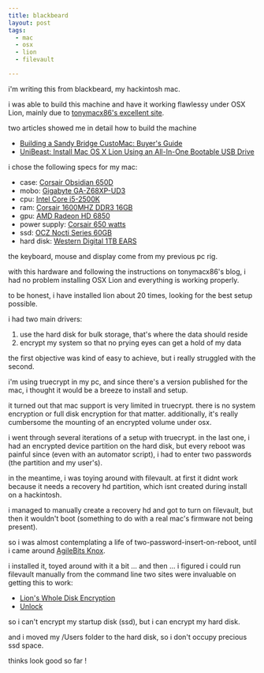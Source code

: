 ```yaml
---
title: blackbeard
layout: post
tags:
  - mac
  - osx
  - lion
  - filevault

---
```


i'm writing this from blackbeard, my hackintosh mac.

i was able to build this machine and have it working flawlessy under OSX Lion, mainly due to [tonymacx86's excellent site](tonymacx86.blogspot.com).

two articles showed me in detail how to build the machine

- [Building a Sandy Bridge CustoMac: Buyer's Guide](http://tonymacx86.blogspot.com/2011/11/building-sandy-bridge-customac-buyers.html)
- [UniBeast: Install Mac OS X Lion Using an All-In-One Bootable USB Drive](http://tonymacx86.blogspot.com/2011/10/unibeast-install-mac-os-x-lion-using.html)

i chose the following specs for my mac:

- case: [Corsair Obsidian 650D](http://www.amazon.com/)</li>
- mobo: [Gigabyte GA-Z68XP-UD3](http://www.amazon.com/gp/product/B0054OWTQU/ref=as_li_ss_tl?ie=UTF8&amp;tag=tonymacx86com-20)
- cpu: [Intel Core i5-2500K](http://www.amazon.com/gp/product/B004EBUXHQ?ie=UTF8&amp;tag=tonymacx86com-20)
- ram: [Corsair 1600MHZ DDR3 16GB](http://www.amazon.com/gp/product/B004RFBIUU/ref=as_li_ss_tl?ie=UTF8&amp;tag=tonymacx86com-20)
- gpu: [AMD Radeon HD 6850](http://www.amazon.com/gp/product/B004F6GJAU/ref=as_li_ss_tl?ie=UTF8&amp;tag=tonymacx86com-20)
- power supply: [Corsair 650 watts](http://www.amazon.com/gp/product/B002LVUPZQ/ref=as_li_ss_tl?ie=UTF8&amp;tag=tonymacx86com-20)
- ssd: [OCZ Nocti Series 60GB](http://www.amazon.com/OCZ-Technology-Nocti-mSATA-NOC-MSATA-60G/dp/B005FYFV3W)
- hard disk: [Western Digital 1TB EARS](http://www.amazon.com/Western-Digital-Caviar-Desktop-WD10EARS/dp/B002U1N95K/ref=sr_1_5?s=electronics&amp;ie=UTF8&amp;qid=1324784170&amp;sr=1-5)

the keyboard, mouse and display come from my previous pc rig.

with this hardware and following the instructions on tonymacx86's blog, i had no problem installing OSX Lion and everything is working properly.

to be honest, i have installed lion about 20 times, looking for the best setup possible.

i had two main drivers:

<ol>
	<li>use the hard disk for bulk storage, that's where the data should reside</li>
	<li>encrypt my system so that no prying eyes can get a hold of my data</li>
</ol>

the first objective was kind of easy to achieve, but i really struggled with the second.

i'm using truecrypt in my pc, and since there's a version published for the mac, i thought it would be a breeze to install and setup.

it turned out that mac support is very limited in truecrypt. there is no system encryption or full disk encryption for that matter. additionally, it's really cumbersome the mounting of an encrypted volume under osx.

i went through several iterations of a setup with truecrypt. in the last one, i had an encrypted device partition on the hard disk, but every reboot was painful since (even with an automator script), i had to enter two passwords (the partition and my user's).

in the meantime, i was toying around with filevault. at first it didnt work because it needs a recovery hd partition, which isnt created during install on a hackintosh.

i managed to manually create a recovery hd and got to turn on filevault, but then it wouldn't boot (something to do with a real mac's firmware not being present).

so i was almost contemplating a life of two-password-insert-on-reboot, until i came around [AgileBits Knox](https://agilebits.com/knox).

i installed it, toyed around with it a bit ... and then ... i figured i could run filevault manually from the command line
two sites were invaluable on getting this to work:

- [Lion's Whole Disk Encryption](http://www.red-sweater.com/blog/1935/lions-whole-disk-encryption)
- [Unlock](https://github.com/jridgewell/Unlock)

so i can't encrypt my startup disk (ssd), but i can encrypt my hard disk.

and i moved my /Users folder to the hard disk, so i don't occupy precious ssd space.

thinks look good so far ! 
